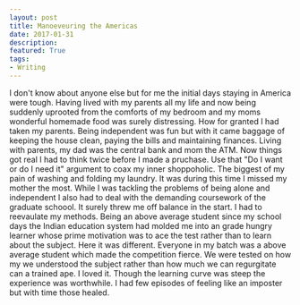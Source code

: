 ```yaml
---
layout: post
title: Manoeveuring the Americas 
date: 2017-01-31 
description: 
featured: True
tags:
- Writing
---
```


I don't know about anyone else but for me the initial days staying in America were tough. Having lived with my parents all my life and now being suddenly uprooted from the comforts of my bedroom and my moms wonderful homemade food was surely distressing. How for granted I had taken my parents. Being independent was fun but with it came baggage of keeping the house clean, paying the bills and maintaining finances. Living with parents, my dad was the central bank and mom the ATM. Now things got real I had to think twice before I made a pruchase. Use that "Do I want or do I need it" argument to coax my inner shoppoholic. The biggest of my pain of washing and folding my laundry. It was during this time I missed my mother the most. While I was tackling the problems of being alone and independent I also had to deal with the demanding coursework of the graduate schoool. It surely threw me off balance in the start. I had to reevaulate my methods. Being an above average student since my school days the Indian education system had molded me into an grade hungry learner whose prime motivation was to ace the test rather than to learn about the subject. Here it was different. Everyone in my batch was a above average student which made the competition fierce. We were tested on how my we understood the subject rather than how much we can regurgitate can a trained ape. I loved it. Though the learning curve was steep the experience was worthwhile. I had few episodes of feeling like an imposter but with time those healed. 
